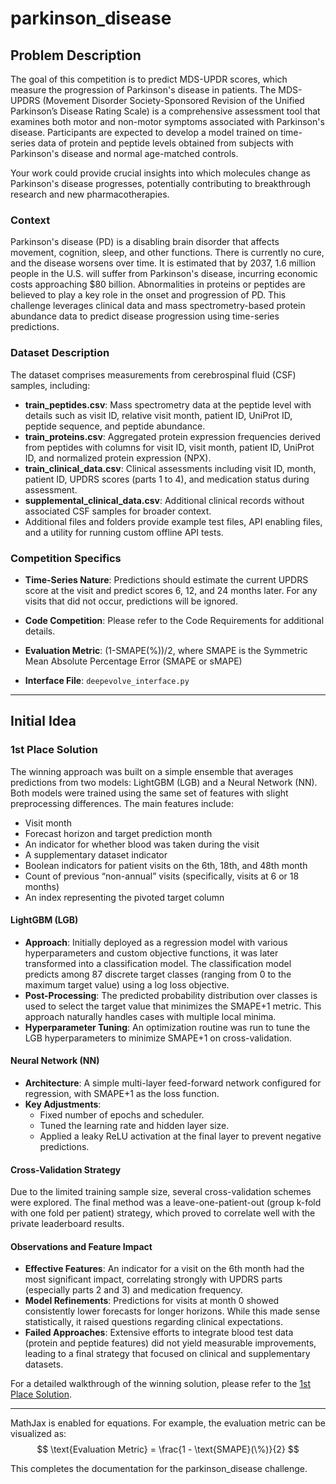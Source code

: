 # parkinson_disease

## Problem Description

The goal of this competition is to predict MDS-UPDR scores, which measure the progression of Parkinson's disease in patients. The MDS-UPDRS (Movement Disorder Society-Sponsored Revision of the Unified Parkinson’s Disease Rating Scale) is a comprehensive assessment tool that examines both motor and non-motor symptoms associated with Parkinson's disease. Participants are expected to develop a model trained on time-series data of protein and peptide levels obtained from subjects with Parkinson's disease and normal age-matched controls.  
  
Your work could provide crucial insights into which molecules change as Parkinson's disease progresses, potentially contributing to breakthrough research and new pharmacotherapies.

### Context
Parkinson's disease (PD) is a disabling brain disorder that affects movement, cognition, sleep, and other functions. There is currently no cure, and the disease worsens over time. It is estimated that by 2037, 1.6 million people in the U.S. will suffer from Parkinson's disease, incurring economic costs approaching \$80 billion. Abnormalities in proteins or peptides are believed to play a key role in the onset and progression of PD. This challenge leverages clinical data and mass spectrometry-based protein abundance data to predict disease progression using time-series predictions.

### Dataset Description
The dataset comprises measurements from cerebrospinal fluid (CSF) samples, including:
- **train_peptides.csv**: Mass spectrometry data at the peptide level with details such as visit ID, relative visit month, patient ID, UniProt ID, peptide sequence, and peptide abundance.
- **train_proteins.csv**: Aggregated protein expression frequencies derived from peptides with columns for visit ID, visit month, patient ID, UniProt ID, and normalized protein expression (NPX).
- **train_clinical_data.csv**: Clinical assessments including visit ID, month, patient ID, UPDRS scores (parts 1 to 4), and medication status during assessment.
- **supplemental_clinical_data.csv**: Additional clinical records without associated CSF samples for broader context.
- Additional files and folders provide example test files, API enabling files, and a utility for running custom offline API tests.

### Competition Specifics
- **Time-Series Nature**: Predictions should estimate the current UPDRS score at the visit and predict scores 6, 12, and 24 months later. For any visits that did not occur, predictions will be ignored.
- **Code Competition**: Please refer to the Code Requirements for additional details.

- **Evaluation Metric**: (1-SMAPE(%))/2, where SMAPE is the Symmetric Mean Absolute Percentage Error (SMAPE or sMAPE)
- **Interface File**: `deepevolve_interface.py`

---

## Initial Idea

### 1st Place Solution

The winning approach was built on a simple ensemble that averages predictions from two models: LightGBM (LGB) and a Neural Network (NN). Both models were trained using the same set of features with slight preprocessing differences. The main features include:
- Visit month
- Forecast horizon and target prediction month
- An indicator for whether blood was taken during the visit
- A supplementary dataset indicator
- Boolean indicators for patient visits on the 6th, 18th, and 48th month
- Count of previous “non-annual” visits (specifically, visits at 6 or 18 months)
- An index representing the pivoted target column

#### LightGBM (LGB)
- **Approach**: Initially deployed as a regression model with various hyperparameters and custom objective functions, it was later transformed into a classification model. The classification model predicts among 87 discrete target classes (ranging from 0 to the maximum target value) using a log loss objective.
- **Post-Processing**: The predicted probability distribution over classes is used to select the target value that minimizes the SMAPE+1 metric. This approach naturally handles cases with multiple local minima.
- **Hyperparameter Tuning**: An optimization routine was run to tune the LGB hyperparameters to minimize SMAPE+1 on cross-validation.

#### Neural Network (NN)
- **Architecture**: A simple multi-layer feed-forward network configured for regression, with SMAPE+1 as the loss function.
- **Key Adjustments**: 
  - Fixed number of epochs and scheduler.
  - Tuned the learning rate and hidden layer size.
  - Applied a leaky ReLU activation at the final layer to prevent negative predictions.
  
#### Cross-Validation Strategy
Due to the limited training sample size, several cross-validation schemes were explored. The final method was a leave-one-patient-out (group k-fold with one fold per patient) strategy, which proved to correlate well with the private leaderboard results.

#### Observations and Feature Impact
- **Effective Features**: An indicator for a visit on the 6th month had the most significant impact, correlating strongly with UPDRS parts (especially parts 2 and 3) and medication frequency.
- **Model Refinements**: Predictions for visits at month 0 showed consistently lower forecasts for longer horizons. While this made sense statistically, it raised questions regarding clinical expectations.
- **Failed Approaches**: Extensive efforts to integrate blood test data (protein and peptide features) did not yield measurable improvements, leading to a final strategy that focused on clinical and supplementary datasets.

For a detailed walkthrough of the winning solution, please refer to the [1st Place Solution](https://www.kaggle.com/code/dott1718/1st-place-solution?scriptVersionId=129798049).

---

MathJax is enabled for equations. For example, the evaluation metric can be visualized as:  
$$
\text{Evaluation Metric} = \frac{1 - \text{SMAPE}(\%)}{2}
$$

This completes the documentation for the parkinson_disease challenge.